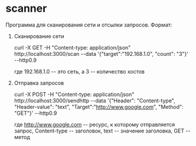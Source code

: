 # scanner
Программа для сканирования сети и отсылки запросов. Формат:

1. Сканирование сети
   
   curl -X GET -H "Content-type: application/json" http://localhost:3000/scan --data '{"target":"192.168.1.0", "count": "3"}'  --http0.9
   
   где 192.168.1.0 -- это сеть, а 3 -- количество хостов

3. Отправка запросов
   
   curl -X POST -H "Content-type: application/json" http://localhost:3000/sendhttp --data '{"Header": "Content-type", "Header-value": "text", "Target":"http://www.google.com", "Method": "GET"}' --http0.9
   
   где http://www.google.com -- ресурс, к которому отправляется запрос, Content-type -- заголовок, text -- значение заголовка, GET -- метод

